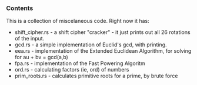 ### Contents

This is a collection of miscelaneous code. Right now it has:

* shift_cipher.rs - a shift cipher "cracker" - it just prints out all 26 rotations of the input.
* gcd.rs - a simple implementation of Euclid's gcd, with printing.
* eea.rs - implementation of the Extended Euclidean Algorithm, for solving for au + bv = gcd(a,b)
* fpa.rs - implementation of the Fast Powering Algoritm
* ord.rs - calculating factors (ie, ord) of numbers
* prim_roots.rs - calculates primitive roots for a prime, by brute force